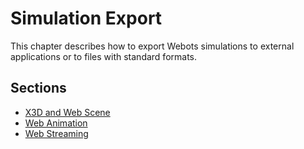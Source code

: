# Simulation Export

This chapter describes how to export Webots simulations to external applications or to files with standard formats.


## Sections

- [X3D and Web Scene](web-scene.md)
- [Web Animation](web-animation.md)
- [Web Streaming](web-streaming.md)
